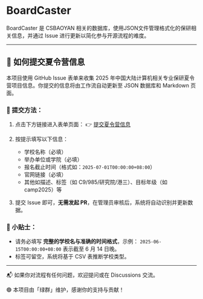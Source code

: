 # BoardCaster

BoardCaster 是 CSBAOYAN 相关的数据库，使用JSON文件管理格式化的保研相关信息，并通过 Issue 进行更新以简化参与开源流程的难度。

---

## 📝 如何提交夏令营信息

本项目使用 GitHub Issue 表单来收集 2025 年中国大陆计算机相关专业保研夏令营项目信息。你提交的信息将由工作流自动更新至 JSON 数据库和 Markdown 页面。

### 🧩 提交方法：

1. 点击下方链接进入表单页面：
   👉 [提交夏令营信息](https://github.com/CS-BAOYAN/BoardCaster/issues/new?template=add_info.yml)

2. 按提示填写以下信息：

   * 学校名称（必填）
   * 举办单位或学院（必填）
   * 报名截止时间（格式如：`2025-07-01T00:00:00+08:00`）
   * 官网链接（必填）
   * 其他如描述、标签（如 C9/985/研究院/港三）、目标年级（如 camp2025）等

3. 提交 Issue 即可，**无需发起 PR**，在管理员审核后，系统将自动识别并更新数据。

### 🧠 小贴士：

* 请务必填写 **完整的学校名与准确的时间格式**，示例：
  `2025-06-15T00:00:00+08:00` 表示截至 6 月 14 日晚。
* 标签可留空，系统将基于 CSV 表推断学校类型。

---

📬 如果你对流程有任何问题，欢迎提问或在 Discussions 交流。

🟢 本项目由「绿群」维护，感谢你的支持与贡献！

